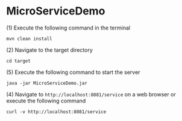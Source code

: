 # MicroServiceDemo

(1) Execute the following command in the terminal

```
mvn clean install
```

(2) Navigate to the target directory

```
cd target
```
(5) Execute the following command to start the server
```
java -jar MicroServiceDemo.jar
```

(4) Navigate to `http://localhost:8081/service` on a web browser or execute the following command
```
curl -v http://localhost:8081/service
```